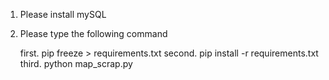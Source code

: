 
1. Please install mySQL

2. Please type the following command

    first.   pip freeze > requirements.txt 
    second.  pip install -r requirements.txt
    third.   python map_scrap.py